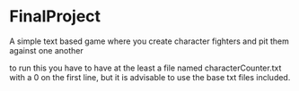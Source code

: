 # FinalProject
A simple text based game where you create character fighters and pit them against one another

to run this you have to have at the least a file named characterCounter.txt with a 0 on the first line, but it is advisable to use the base txt files included.
